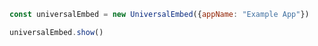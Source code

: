```javascript
const universalEmbed = new UniversalEmbed({appName: "Example App"})

universalEmbed.show()
```
